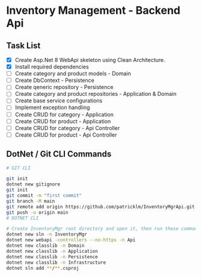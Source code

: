 # Inventory Management - Backend Api

## Task List

- [x] Create Asp.Net 8 WebApi skeleton using Clean Architecture.
- [x] Install required dependencies
- [ ] Create category and product models - Domain
- [ ] Create DbContext - Persistence
- [ ] Create qeneric repository - Persistence
- [ ] Create category and product repositories - Application & Domain
- [ ] Create base service configurations
- [ ] Implement exception handling
- [ ] Create CRUD for category - Application
- [ ] Create CRUD for product - Application
- [ ] Create CRUD for category - Api Controller
- [ ] Create CRUD for product - Api Controller

## DotNet / Git CLI Commands

```sh
# GIT CLI

git init
dotnet new gitignore
git init
git commit -m "first commit"
git branch -M main
git remote add origin https://github.com/patricklm/InventoryMgrApi.git
git push -u origin main
# DOTNET CLI

# Create InventoryMgr root directory and open it, then run these commands
dotnet new sln -n InventoryMgr
dotnet new webapi -controllers --no-https -n Api
dotnet new classlib -n Domain
dotnet new classlib -n Application
dotnet new classlib -n Persistence
dotnet new classlib -n Infrastructure
dotnet sln add **/**.csproj


```
